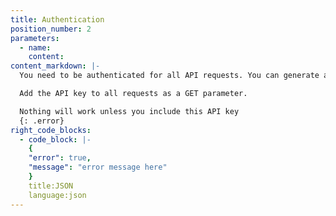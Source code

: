 ```yaml
---
title: Authentication
position_number: 2
parameters:
  - name:
    content:
content_markdown: |-
  You need to be authenticated for all API requests. You can generate an API key in your developer dashboard.

  Add the API key to all requests as a GET parameter.

  Nothing will work unless you include this API key
  {: .error}
right_code_blocks:
  - code_block: |-
    {
    "error": true,
    "message": "error message here"
    }
    title:JSON
    language:json
---
```


